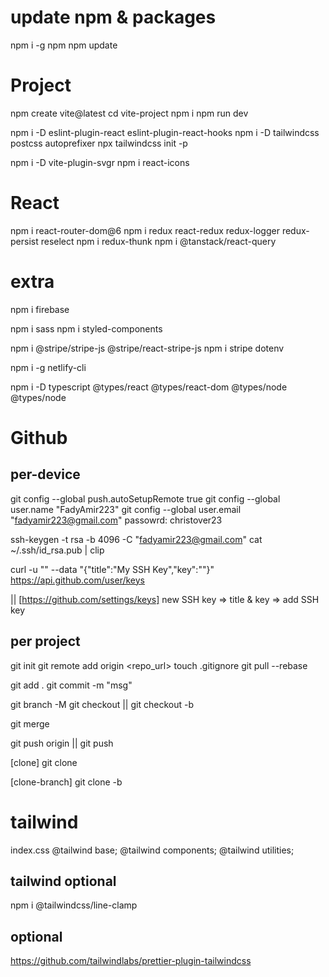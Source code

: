 # update npm & packages
npm i -g npm
npm update

# Project
npm create vite@latest
cd vite-project
npm i
npm run dev

npm i -D eslint-plugin-react eslint-plugin-react-hooks
npm i -D tailwindcss postcss autoprefixer
npx tailwindcss init -p

npm i -D vite-plugin-svgr
npm i react-icons

# React
npm i react-router-dom@6
npm i redux react-redux redux-logger redux-persist reselect
npm i redux-thunk
npm i @tanstack/react-query

# extra
npm i firebase

npm i sass
npm i styled-components

npm i @stripe/stripe-js @stripe/react-stripe-js
npm i stripe dotenv

npm i -g netlify-cli

npm i -D typescript @types/react @types/react-dom @types/node @types/node


# Github
## per-device
git config --global push.autoSetupRemote true
git config --global user.name "FadyAmir223"
git config --global user.email "fadyamir223@gmail.com"
passowrd: christover23

ssh-keygen -t rsa -b 4096 -C "fadyamir223@gmail.com"
cat ~/.ssh/id_rsa.pub | clip

curl -u "<github-username>" --data "{\"title\":\"My SSH Key\",\"key\":\"<ssh-key>\"}" https://api.github.com/user/keys

|| [https://github.com/settings/keys]
new SSH key => title & key => add SSH key


## per project
git init
git remote add origin <repo_url>
touch .gitignore
git pull <remote> <branch> --rebase

git add .
git commit -m "msg"

git branch -M <branch>
git checkout <branch>
|| git checkout -b <branch>

git merge <branch>

git push origin <branch>
|| git push


[clone]
git clone <repo-ssh-url>

[clone-branch]
git clone -b <branch> <repo-ssh-url>


# tailwind

index.css
  @tailwind base;
  @tailwind components;
  @tailwind utilities;

## tailwind optional
npm i @tailwindcss/line-clamp

## optional
https://github.com/tailwindlabs/prettier-plugin-tailwindcss

